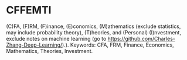 # CFFEMTI
(C)FA, (F)RM, (F)inance, (E)conomics, (M)athematics (exclude statistics, may include probability theory), (T)heories, and (Personal) (I)nvestment, exclude notes on machine learning (go to https://github.com/Charles-Zhang-Deep-Learning/).). Keywords: CFA, FRM, Finance, Economics, Mathematics, Theories, Investment.
